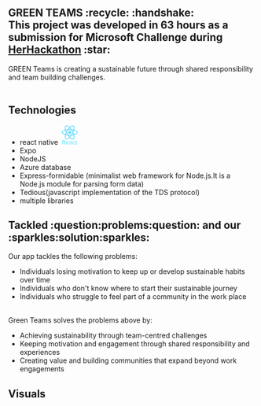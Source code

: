 
<h2>GREEN TEAMS :recycle: :handshake:<br>
This project was developed in 63 hours as a submission for Microsoft Challenge during <a href="https://www.thehackathoncompany.com/herhackathon-2021">HerHackathon</a> :star: </h2>

<p>GREEN Teams is creating a sustainable future through shared responsibility and team building challenges.<br>
<br>
 <h2>Technologies</h2>
<ul>
  <li>react native <img src="https://raw.githubusercontent.com/devicons/devicon/master/icons/react/react-original-wordmark.svg" alt="react" width="40" height="40"/></li>
  <li>Expo</li>
  <li>NodeJS</li>
 <li>Azure database</li>
 <li>Express-formidable (minimalist web framework for Node.js.It  is a Node.js module for parsing form data)</li>
 <li>Tedious(javascript implementation of the TDS protocol)</li>
 <li>multiple libraries</li>
</ul>  
</p>

<h2>Tackled :question:problems:question: and our :sparkles:solution:sparkles: </h2>
Our app tackles the following problems:
<ul>

<li>
 Individuals losing motivation
to keep up or develop
sustainable habits over time
 </li>
<li>
 Individuals who don't know
where to start their sustainable
journey
 </li>
<li>
 Individuals who struggle to
feel part of a community in
the work place
 </li>
</ul>

<br>
Green Teams solves the problems above by:
<ul>

<li>
Achieving sustainability
through team-centred
challenges
 </li>
<li>
Keeping motivation and
engagement through shared
responsibility and experiences
 </li>
<li>
Creating value and building
communities that expand
beyond work engagements
 </li>
</ul>


<h2>Visuals</h2>
<p>
<!-- <img src="greenDelivery.jpg"/ width="49%"> -->
<!-- <img src="team.jpg"/ width="49%"> -->
</p>

<p>
<!-- <img src="gif1.gif"/ width="31%"> -->
<!-- <img src="gif2.gif"/ width="31%"> -->
<!-- <img src="gif3.gif"/ width="31%"> -->
</p>
